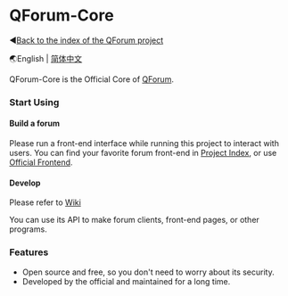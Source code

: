 # QForum-Core

◀[Back to the index of the QForum project](https://github.com/Project-QForum/QForum)

🌏English | [简体中文](./README.zh-CN.md)

QForum-Core is the Official Core of [QForum](https://github.com/Project-QForum/QForum).

### Start Using

#### Build a forum

Please run a front-end interface while running this project to interact with users. You can find your favorite forum
front-end in [Project Index](https://github.com/JackuXL/QForum), or
use [Official Frontend](https://github.com/Project-QForum/QForum-Web-MaterialDesign).

#### Develop

Please refer to [Wiki](https://www.apifox.cn/apidoc/shared-8d577937-f01d-4d25-8e8d-627d15309475)

You can use its API to make forum clients, front-end pages, or other programs.

### Features

- Open source and free, so you don't need to worry about its security.
- Developed by the official and maintained for a long time.

